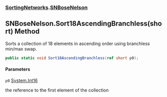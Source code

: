 ### [SortingNetworks](SortingNetworks.md 'SortingNetworks').[SNBoseNelson](SortingNetworks.SNBoseNelson.md 'SortingNetworks.SNBoseNelson')

## SNBoseNelson.Sort18AscendingBranchless(short) Method

Sorts a collection of 18 elements in ascending order using branchless min/max swap.

```csharp
public static void Sort18AscendingBranchless(ref short p0);
```
#### Parameters

<a name='SortingNetworks.SNBoseNelson.Sort18AscendingBranchless(short).p0'></a>

`p0` [System.Int16](https://docs.microsoft.com/en-us/dotnet/api/System.Int16 'System.Int16')

the reference to the first element of the collection